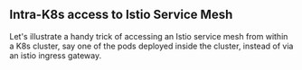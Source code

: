 ## Intra-K8s access to Istio Service Mesh
Let's illustrate a handy trick of accessing an Istio service mesh from within a K8s cluster, say one of the pods deployed inside the cluster, instead of via an istio ingress gateway.

